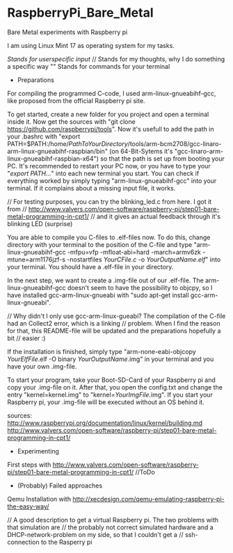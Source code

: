 RaspberryPi_Bare_Metal
======================

Bare Metal experiments with Raspberry pi

I am using Linux Mint 17 as operating system for my tasks.

*Stands for userspecific input*
// Stands for my thoughts, why I do something a specific way 
"" Stands for commands for your terminal

- Preparations

For compiling the programmed C-code, I used arm-linux-gnueabihf-gcc, like proposed from the official Raspberry pi site.

To get started, create a new folder for you project and open a terminal inside it.
Now get the sources with 
"git clone https://github.com/raspberrypi/tools".
Now it's usefull to add the path in your .bashrc with 
"export PATH=$PATH:/home/*PathToYourDirectory*/tools/arm-bcm2708/gcc-linaro-arm-linux-gnueabihf-raspbian/bin" (on 64-Bit-Sytems it's "gcc-linaro-arm-linux-gnueabihf-raspbian-x64")
so that the path is set up from booting your PC. It's recommended to restart your PC now, or you have to type your "*export PATH...*" into each new terminal you start. You can check if everything worked by simply typing "arm-linux-gnueabihf-gcc" into your terminal. If it complains about a missing input file, it works.

// For testing purposes, you can try the blinking_led.c from here. I got it from 
// http://www.valvers.com/open-software/raspberry-pi/step01-bare-metal-programming-in-cpt1/
// and it gives an actual feedback through it's blinking LED (surprise)

You are able to compile you C-files to .elf-files now. To do this, change directory with your terminal to the position of the C-file and type 
"arm-linux-gnueabihf-gcc -mfpu=vfp -mfloat-abi=hard -march=armv6zk -mtune=arm1176jzf-s -nostartfiles *YourCFile.c* -o *YourOutputName.elf*"
into your terminal. You should have a .elf-file in your directory.

In the next step, we want to create a .img-file out of our .elf-file. The arm-linux-gnueabihf-gcc doesn't seem to have the possibility to objcpy, so I have installed gcc-arm-linux-gnueabi with 
"sudo apt-get install gcc-arm-linux-gnueabi". 

// Why didn't I only use gcc-arm-linux-gueabi? The compilation of the C-file had an Collect2 error, which is a linking // problem. When I find the reason for that, this README-file will be updated and the preparations hopefully a bit 
// easier :) 

If the installation is finished, simply type 
"arm-none-eabi-objcopy *YourElfFile*.elf -O binary *YourOutputName*.img"
in your terminal and you have your own .img-file.

To start your program, take your Boot-SD-Card of your Raspberry pi and copy your .img-file on it. After that, you open the config.txt and change the entry 
"kernel=kernel.img" to "kernel=*YourImgFile*.img".
If you start your Raspberry pi, your .img-file will be executed without an OS behind it.

sources:
http://www.raspberrypi.org/documentation/linux/kernel/building.md
http://www.valvers.com/open-software/raspberry-pi/step01-bare-metal-programming-in-cpt1/

- Experimenting

First steps with http://www.valvers.com/open-software/raspberry-pi/step01-bare-metal-programming-in-cpt1/
//ToDo



- (Probably) Failed approaches

 Qemu
Installation with 
http://xecdesign.com/qemu-emulating-raspberry-pi-the-easy-way/

// A good description to get a virtual Raspberry pi. The two problems with that simulation are                         // the probably not correct simulated hardware and a DHCP-network-problem on my side, so that I couldn't get a 
// ssh-connection to the Rasperry pi  


